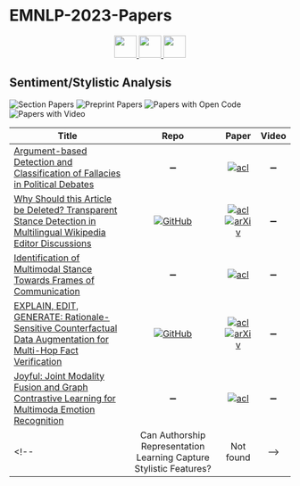 # EMNLP-2023-Papers

<div align="center">
    <a href="https://github.com/DmitryRyumin/EMNLP-2023-Papers/blob/main/sections/semantics.md">
        <img src="https://cdn.jsdelivr.net/gh/DmitryRyumin/NewEraAI-Papers@main/images/left.svg" width="40" alt="" />
    </a>
    <a href="https://github.com/DmitryRyumin/EMNLP-2023-Papers/">
        <img src="https://cdn.jsdelivr.net/gh/DmitryRyumin/NewEraAI-Papers@main/images/home.svg" width="40" alt="" />
    </a>
    <a href="https://github.com/DmitryRyumin/EMNLP-2023-Papers/blob/main/sections/speech-and-multimodality.md">
        <img src="https://cdn.jsdelivr.net/gh/DmitryRyumin/NewEraAI-Papers@main/images/right.svg" width="40" alt="" />
    </a>
</div>

## Sentiment/Stylistic Analysis

![Section Papers](https://img.shields.io/badge/Section%20Papers-5-42BA16) ![Preprint Papers](https://img.shields.io/badge/Preprint%20Papers-soon-b31b1b) ![Papers with Open Code](https://img.shields.io/badge/Papers%20with%20Open%20Code-soon-1D7FBF) ![Papers with Video](https://img.shields.io/badge/Papers%20with%20Video-0-FF0000)

<!-- 346 -->
| **Title** | **Repo** | **Paper** | **Video** |
|-----------|:--------:|:---------:|:---------:|
| [Argument-based Detection and Classification of Fallacies in Political Debates](https://aclanthology.org/2023.emnlp-main.684) | :heavy_minus_sign: | [![acl](https://img.shields.io/badge/pdf-ACL%20Anthology-CBCBCC.svg)](https://aclanthology.org/2023.emnlp-main.684.pdf) | :heavy_minus_sign: |
| [Why Should this Article be Deleted? Transparent Stance Detection in Multilingual Wikipedia Editor Discussions](https://aclanthology.org/2023.emnlp-main.361) | [![GitHub](https://img.shields.io/github/stars/copenlu/wiki-stance)](https://github.com/copenlu/wiki-stance) | [![acl](https://img.shields.io/badge/pdf-ACL%20Anthology-CBCBCC.svg)](https://aclanthology.org/2023.emnlp-main.361.pdf) <br /> [![arXiv](https://img.shields.io/badge/arXiv-2310.05779-b31b1b.svg)](http://arxiv.org/abs/2310.05779) | :heavy_minus_sign: |
| [Identification of Multimodal Stance Towards Frames of Communication](https://aclanthology.org/2023.emnlp-main.776) | :heavy_minus_sign: | [![acl](https://img.shields.io/badge/pdf-ACL%20Anthology-CBCBCC.svg)](https://aclanthology.org/2023.emnlp-main.776.pdf) | :heavy_minus_sign: |
| [EXPLAIN, EDIT, GENERATE: Rationale-Sensitive Counterfactual Data Augmentation for Multi-Hop Fact Verification](https://aclanthology.org/2023.emnlp-main.826) | [![GitHub](https://img.shields.io/github/stars/AAAndy-Zhu/RACE)](https://github.com/AAAndy-Zhu/RACE) | [![acl](https://img.shields.io/badge/pdf-ACL%20Anthology-CBCBCC.svg)](https://aclanthology.org/2023.emnlp-main.826.pdf) <br /> [![arXiv](https://img.shields.io/badge/arXiv-2310.14508-b31b1b.svg)](http://arxiv.org/abs/2310.14508) | :heavy_minus_sign: |
| [Joyful: Joint Modality Fusion and Graph Contrastive Learning for Multimoda Emotion Recognition](https://aclanthology.org/2023.emnlp-main.996) | :heavy_minus_sign: | [![acl](https://img.shields.io/badge/pdf-ACL%20Anthology-CBCBCC.svg)](https://aclanthology.org/2023.emnlp-main.996.pdf) | :heavy_minus_sign: |
<!-- | Can Authorship Representation Learning Capture Stylistic Features? | Not found | -->
